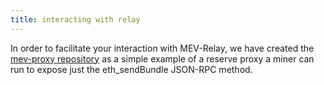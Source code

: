 ```yaml
---
title: interacting with relay
---
```


In order to facilitate your interaction with MEV-Relay, we have created the [mev-proxy repository](https://github.com/flashbots/mev-proxy) as a simple example of a reserve proxy a miner can run to expose just the eth_sendBundle JSON-RPC method.